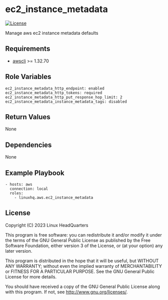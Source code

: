 # ec2\_instance\_metadata

[![License](https://img.shields.io/badge/license-GPLv3-lightgreen)](https://www.gnu.org/licenses/gpl-3.0.en.html#license-text)

Manage aws ec2 instance metadata defaults

## Requirements

* [awscli](https://pypi.org/project/awscli) >= 1.32.70

## Role Variables

    ec2_instance_metadata_http_endpoint: enabled
    ec2_instance_metadata_http_tokens: required
    ec2_instance_metadata_http_put_response_hop_limit: 2
    ec2_instance_metadata_instance_metadata_tags: disabled

## Return Values

None

## Dependencies

None

## Example Playbook

    - hosts: aws
      connection: local
      roles:
        - linuxhq.aws.ec2_instance_metadata

## License

Copyright (C) 2023 Linux HeadQuarters

This program is free software: you can redistribute it and/or modify
it under the terms of the GNU General Public License as published by
the Free Software Foundation, either version 3 of the License, or
(at your option) any later version.

This program is distributed in the hope that it will be useful,
but WITHOUT ANY WARRANTY; without even the implied warranty of
MERCHANTABILITY or FITNESS FOR A PARTICULAR PURPOSE. See the
GNU General Public License for more details.

You should have received a copy of the GNU General Public License
along with this program. If not, see <http://www.gnu.org/licenses/>.
